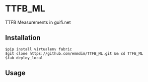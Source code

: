 # TTFB_ML
TTFB Measurements in guifi.net 

## Installation
```
$pip install virtualenv fabric
$git clone https://github.com/emmdim/TTFB_ML.git && cd TTFB_ML
$fab deploy_local
```
## Usage
